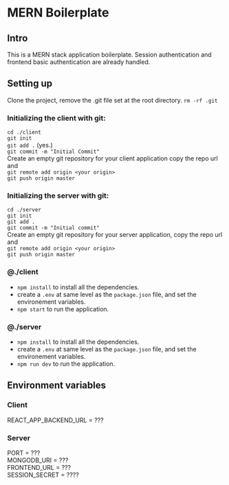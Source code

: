 # MERN Boilerplate

## Intro

This is a MERN stack application boilerplate.
Session authentication and frontend basic authentication are already handled.

## Setting up

Clone the project, remove the .git file set at the root directory.
`rm -rf .git`

### Initializing the client with git:

`cd ./client`  
`git init`  
`git add .` (yes.)  
`git commit -m "Initial Commit"`  
Create an empty git repository for your client application copy the repo url and  
`git remote add origin <your origin>`  
`git push origin master`

### Initializing the server with git:

`cd ./server`  
`git init`  
`git add .`  
`git commit -m "Initial commit"`  
Create an empty git repository for your server application, copy the repo url and  
`git remote add origin <your origin>`  
`git push origin master`

### @./client

- `npm install` to install all the dependencies.
- create a `.env` at same level as the `package.json` file, and set the environement variables.
- `npm start` to run the application.

### @./server

- `npm install` to install all the dependencies.
- create a `.env` at same level as the `package.json` file, and set the environement variables.
- `npm run dev` to run the application.

## Environment variables

### Client

REACT_APP_BACKEND_URL = ???

### Server

PORT = ???  
MONGODB_URI = ???  
FRONTEND_URL = ???  
SESSION_SECRET = ????  

